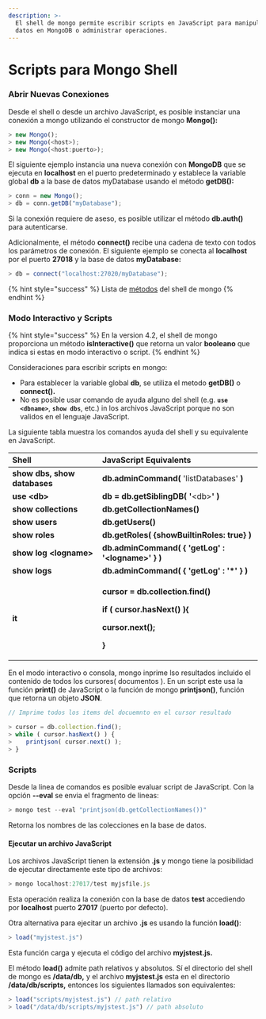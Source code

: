 ```yaml
---
description: >-
  El shell de mongo permite escribir scripts en JavaScript para manipular los
  datos en MongoDB o administrar operaciones.
---
```


# Scripts para Mongo Shell

### Abrir Nuevas Conexiones

Desde el shell o desde un archivo JavaScript, es posible instanciar una conexión a mongo utilizando el constructor de mongo **Mongo\(\):**

```javascript
> new Mongo();
> new Mongo(<host>);
> new Mongo(<host:puerto>);
```

El siguiente ejemplo instancia una nueva conexión con **MongoDB** que se ejecuta en **localhost** en el puerto predeterminado y establece la variable global **db** a la base de datos myDatabase usando el método **getDB\(\):**

```javascript
> conn = new Mongo();
> db = conn.getDB("myDatabase");
```

Si la conexión requiere de aseso, es posible utilizar el método **db.auth\(\)** para autenticarse.

Adicionalmente, el método **connect\(\)** recibe una cadena de texto con todos los parámetros de conexión. El siguiente ejemplo se conecta al **localhost** por el puerto **27018** y la base de datos **myDatabase:**

```javascript
> db = connect("localhost:27020/myDatabase");
```

{% hint style="success" %}
 Lista de [métodos](https://docs.mongodb.com/manual/reference/method/) del shell de mongo
{% endhint %}

###  **Modo Interactivo y Scripts**

{% hint style="success" %}
En la version 4.2, el shell de mongo proporciona un método **isInteractive\(\)** que retorna un valor **booleano** que indica si estas en modo interactivo o script.
{% endhint %}

Consideraciones para escribir scripts en mongo:

* Para establecer la variable global **db**, se utiliza el metodo **getDB\(\)** o **connect\(\).**
* No es posible usar comando de ayuda alguno del shell \(e.g. **`use <dbname>`**, **`show dbs`**, etc.\) in los archivos JavaScript porque no son validos en el lenguaje JavaScript.

La siguiente tabla muestra los comandos ayuda del shell y su equivalente en JavaScript.  

<table>
  <thead>
    <tr>
      <th style="text-align:left">Shell</th>
      <th style="text-align:left">JavaScript Equivalents</th>
    </tr>
  </thead>
  <tbody>
    <tr>
      <td style="text-align:left"><b>show dbs,  show databases</b> 
      </td>
      <td style="text-align:left"><b>db.adminCommand( </b>&apos;listDatabases&apos;<b> )</b>
      </td>
    </tr>
    <tr>
      <td style="text-align:left"><b>use &lt;db&gt;</b>
      </td>
      <td style="text-align:left"><b>db = db.getSiblingDB( &apos;</b>&lt;db&gt;<b>&apos; )</b>
      </td>
    </tr>
    <tr>
      <td style="text-align:left"><b>show collections</b>
      </td>
      <td style="text-align:left"><b>db.getCollectionNames()</b>
      </td>
    </tr>
    <tr>
      <td style="text-align:left"><b>show users</b>
      </td>
      <td style="text-align:left"><b>db.getUsers()</b>
      </td>
    </tr>
    <tr>
      <td style="text-align:left"><b>show roles</b>
      </td>
      <td style="text-align:left"><b>db.getRoles( {showBuiltinRoles: true} )</b>
      </td>
    </tr>
    <tr>
      <td style="text-align:left"><b>show log &lt;logname&gt;</b>
      </td>
      <td style="text-align:left"><b>db.adminCommand( { &apos;getLog&apos; :  &apos;&lt;logname&gt;&apos; } )</b>
      </td>
    </tr>
    <tr>
      <td style="text-align:left"><b>show logs</b>
      </td>
      <td style="text-align:left"><b>db.adminCommand( { &apos;getLog&apos; :  &apos;*&apos; } )</b>
      </td>
    </tr>
    <tr>
      <td style="text-align:left"><b>it</b>
      </td>
      <td style="text-align:left">
        <p><b>cursor = db.collection.find() </b>
        </p>
        <p><b>if ( cursor.hasNext() ){ </b>
        </p>
        <p><b>    cursor.next(); </b>
        </p>
        <p><b>}</b>
        </p>
      </td>
    </tr>
  </tbody>
</table>

En el modo interactivo o consola, mongo inprime lso resultados incluido el contenido de todos los cursores\( documentos \). En un script este usa la función **print\(\)** de JavaScript o la función de mongo **printjson\(\)**, función que retorna un objeto **JSON**.

```javascript
// Imprime todos los items del docuemnto en el cursor resultado

> cursor = db.collection.find();
> while ( cursor.hasNext() ) {
>    printjson( cursor.next() );
> }
```

### Scripts

Desde la linea de comandos es posible evaluar script de JavaScript. Con la opción  **--eval**  se envia el fragmento de lineas:

```javascript
> mongo test --eval "printjson(db.getCollectionNames())"
```

Retorna los nombres de las colecciones en la base de datos.

#### Ejecutar un archivo JavaScript

Los archivos JavaScript tienen la extensión **.js** y mongo tiene la posibilidad de ejecutar directamente este tipo de archivos:

```javascript
> mongo localhost:27017/test myjsfile.js
```

Esta operación realiza la conexión con la base de datos **test** accediendo por  **localhost** puerto **27017** \(puerto por defecto\).

Otra alternativa para ejecitar un archivo **.js** es usando la función **load\(\)**:

```javascript
> load("myjstest.js")
```

Esta función carga y ejecuta el código del archivo **myjstest.js.**

El método **load\(\)** admite path relativos y absolutos. Sí el directorio del shell de mongo es **/data/db,** y el archivo **myjstest.js** esta en el directorio **/data/db/scripts,** entonces los siguientes llamados son equivalentes:

```javascript
> load("scripts/myjstest.js") // path relativo
> load("/data/db/scripts/myjstest.js") // path absoluto
```

